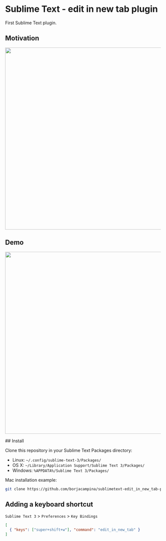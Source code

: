 # Sublime Text - edit in new tab plugin
First Sublime Text plugin.

## Motivation
[<img src="https://raw.github.com/borjacampina/sublimetext-edit_in_new_tab-plugin/master/tweet.png" width="590" />](https://twitter.com/Wakkos/status/807287658925948928)

## Demo
<img src="https://raw.github.com/borjacampina/sublimetext-edit_in_new_tab-plugin/master/example.gif" width="590" />

## Install

Clone this repository in your Sublime Text Packages directory:

- Linux: `~/.config/sublime-text-3/Packages/`
- OS X: `~/Library/Application Support/Sublime Text 3/Packages/`
- Windows: `%APPDATA%/Sublime Text 3/Packages/`

Mac installation example:
```bash
git clone https://github.com/borjacampina/sublimetext-edit_in_new_tab-plugin "$HOME/Library/Application Support/Sublime Text 3/Packages/EditInNewTab"
```

## Adding a keyboard shortcut
`Sublime Text 3` > `Preferences` > `Key Bindings`
```json
[
  { "keys": ["super+shift+w"], "command": "edit_in_new_tab" }
]
```
